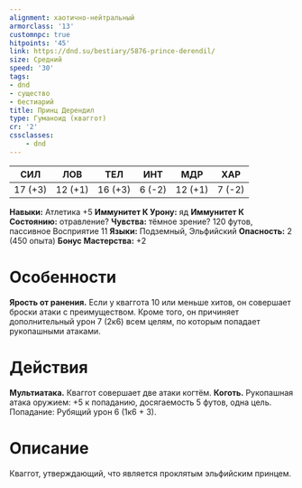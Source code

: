 ```yaml
---
alignment: хаотично-нейтральный
armorclass: '13'
customnpc: true
hitpoints: '45'
link: https://dnd.su/bestiary/5876-prince-derendil/
size: Средний
speed: '30'
tags:
- dnd
- существо
- бестиарий
title: Принц Дерендил
type: Гуманоид (кваггот)
cr: '2'
cssclasses:
    - dnd
---
```



| СИЛ | ЛОВ | ТЕЛ | ИНТ | МДР | ХАР |
|---|---|---|---|---|---|
| 17 (+3) | 12 (+1) | 16 (+3) | 6 (-2) | 12 (+1) | 7 (-2) |
**Навыки:** Атлетика +5
**Иммунитет К Урону:** яд
**Иммунитет К Состоянию:** отравление?
**Чувства:** тёмное зрение? 120 футов, пассивное Восприятие 11
**Языки:** Подземный, Эльфийский
**Опасность:** 2 (450 опыта)
**Бонус Мастерства:** +2


# Особенности
**Ярость от ранения.** Если у кваггота 10 или меньше хитов, он совершает броски атаки с преимуществом. Кроме того, он причиняет дополнительный урон 7 (2к6) всем целям, по которым попадает рукопашными атаками.


# Действия
**Мультиатака.** Кваггот совершает две атаки когтём.
**Коготь.** Рукопашная атака оружием: +5 к попаданию, досягаемость 5 футов, одна цель. Попадание: Рубящий урон 6 (1к6 + 3).


# Описание
Кваггот, утверждающий, что является проклятым эльфийским принцем.